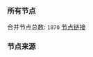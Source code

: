 ### 所有节点
合并节点总数: `1870`
[节点链接](https://raw.githubusercontent.com/rzhy1/11/master/sub/sub_merge_base64.txt)

### 节点来源
